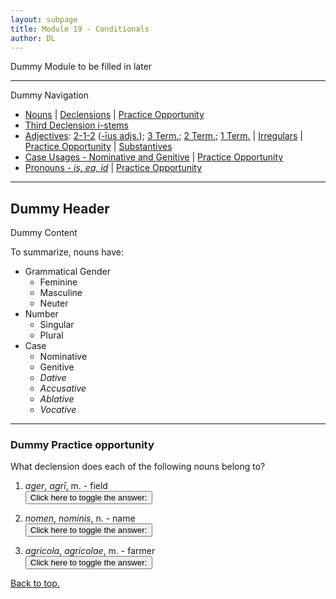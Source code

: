 ```yaml
---
layout: subpage
title: Module 19 - Conditionals
author: DL
---
```


Dummy Module to be filled in later

***

Dummy Navigation

- [Nouns](#nouns) \| [Declensions](#declensions) \| [Practice Opportunity](#practice-opportunity)  
- [Third Declension i-stems](#third-declension-i-stems)
- [Adjectives](#adjectives): [2-1-2](#1-the-2-1-2-adjectives) ([-īus adjs.](#11--īus-adjectives)); [3 Term.](#2-three-termination-adjectives); [2 Term.](#3-two-termination-adjectives); [1 Term.](#4-one-termination-adjectives) \| [Irregulars](#5-irregulars) \| [Practice Opportunity](#practice-opportunity-1) \| [Substantives](#substantives)
- [Case Usages - Nominative and Genitive](#case-usages---nominative-and-genitive) \| [Practice Opportunity](#practice-opportunity-2)
- [Pronouns - *is, ea, id*](#pronouns---is-ea-id) \| [Practice Opportunity](#practice-opportunity-3)

***

## Dummy Header

Dummy Content

To summarize, nouns have:

- Grammatical Gender
  * Feminine
  * Masculine
  * Neuter
- Number
  * Singular
  * Plural
- Case
  * Nominative
  * Genitive
  * *Dative*
  * *Accusative*
  * *Ablative*
  * *Vocative*

***

### Dummy Practice opportunity

What declension does each of the following nouns belong to?
1. *ager*, *agrī*, m. - field  
<button onclick="toggleDisplay('prac1')">Click here to toggle the answer:</button> <span style="display: none;" id="prac1">2nd</span>

2. *nomen*, *nominis*, n. - name  
<button onclick="toggleDisplay('prac2')">Click here to toggle the answer:</button> <span style="display: none;" id="prac2">3rd</span>

3. *agricola*, *agricolae*, m. - farmer  
<button onclick="toggleDisplay('prac3')">Click here to toggle the answer:</button> <span style="display: none;" id="prac3">1st</span>

[Back to top.](#top)
